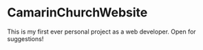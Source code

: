 # CamarinChurchWebsite
This is my first ever personal project as a web developer. Open for suggestions!
